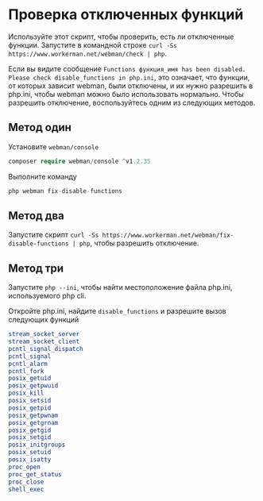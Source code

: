 # Проверка отключенных функций

Используйте этот скрипт, чтобы проверить, есть ли отключенные функции. Запустите в командной строке ```curl -Ss https://www.workerman.net/webman/check | php```.

Если вы видите сообщение ```Functions функция_имя has been disabled. Please check disable_functions in php.ini```, это означает, что функции, от которых зависит webman, были отключены, и их нужно разрешить в php.ini, чтобы webman можно было использовать нормально.
Чтобы разрешить отключение, воспользуйтесь одним из следующих методов.

## Метод один
Установите `webman/console`
```php
composer require webman/console ^v1.2.35
```

Выполните команду
```php
php webman fix-disable-functions
```

## Метод два

Запустите скрипт `curl -Ss https://www.workerman.net/webman/fix-disable-functions | php`, чтобы разрешить отключение.

## Метод три
Запустите `php --ini`, чтобы найти местоположение файла php.ini, используемого php cli.

Откройте php.ini, найдите `disable_functions` и разрешите вызов следующих функций
```php
stream_socket_server
stream_socket_client
pcntl_signal_dispatch
pcntl_signal
pcntl_alarm
pcntl_fork
posix_getuid
posix_getpwuid
posix_kill
posix_setsid
posix_getpid
posix_getpwnam
posix_getgrnam
posix_getgid
posix_setgid
posix_initgroups
posix_setuid
posix_isatty
proc_open
proc_get_status
proc_close
shell_exec
```
